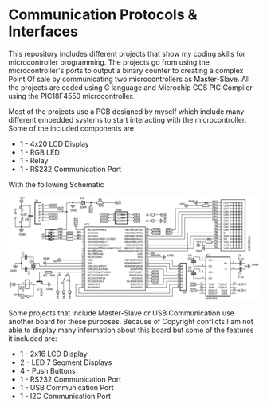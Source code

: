 # Communication Protocols & Interfaces
This repository includes different projects that show my coding skills for microcontroller programming. The projects go from using the microcontroller's ports to output a binary counter to creating a complex Point Of sale by communicating two microcontrollers as Master-Slave. All the projects are coded using C language and Microchip CCS PIC Compiler using the PIC18F4550 microcontroller. 

Most of the projects use a PCB designed by myself which include many different embedded systems to start interacting with the microcontroller. Some of the included components are:
* 1 - 4x20 LCD Display
* 1 - RGB LED
* 1 - Relay
* 1 - RS232 Communication Port

With the following Schematic

![User Interface Board Schematic](UserInterfaceBoardSchematic.png)

Some projects that include Master-Slave or USB Communication use another board for these purposes. Because of Copyright conflicts I am not able to display many information about this board but some of the features it included are:
* 1 - 2x16 LCD Display
* 2 - LED 7 Segment Displays
* 4 - Push Buttons
* 1 - RS232 Communication Port
* 1 - USB Communication Port
* 1 - I2C Communication Port
